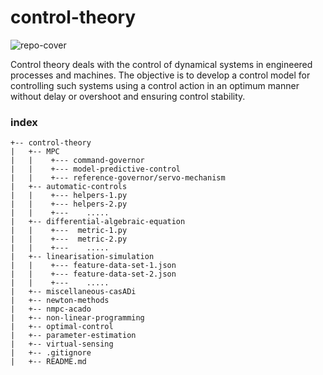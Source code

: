 # control-theory
![repo-cover](https://miro.medium.com/max/4800/1*LkstJouYmWew23eC5dIxXg.jpeg)

Control theory deals with the control of dynamical systems in engineered processes and machines. The objective is to develop a control model for controlling such systems using a control action in an optimum manner without delay or overshoot and ensuring control stability.

### index
```
+-- control-theory
|   +-- MPC 
|   |    +--- command-governor
|   |    +--- model-predictive-control
|   |    +--- reference-governor/servo-mechanism
|   +-- automatic-controls
|   |    +--- helpers-1.py
|   |    +--- helpers-2.py
|   |    +---    .....
|   +-- differential-algebraic-equation
|   |    +---  metric-1.py
|   |    +---  metric-2.py
|   |    +---    .....
|   +-- linearisation-simulation
|   |    +--- feature-data-set-1.json
|   |    +--- feature-data-set-2.json
|   |    +---    .....
|   +-- miscellaneous-casADi
|   +-- newton-methods
|   +-- nmpc-acado
|   +-- non-linear-programming
|   +-- optimal-control
|   +-- parameter-estimation
|   +-- virtual-sensing
|   +-- .gitignore
|   +-- README.md
 ```
